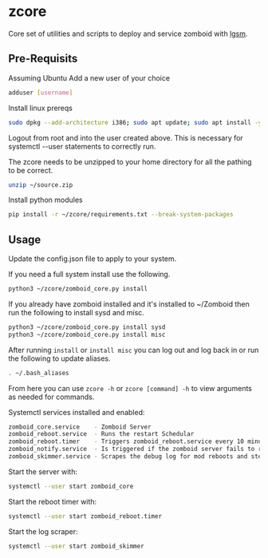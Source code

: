 # zcore

Core set of utilities and scripts to deploy and service zomboid with [lgsm](https://linuxgsm.com/servers/pzserver/).

## Pre-Requisits

Assuming Ubuntu
Add a new user of your choice
```bash
adduser [username]
```

Install linux prereqs
```bash
sudo dpkg --add-architecture i386; sudo apt update; sudo apt install -y binutils bsdmainutils bzip2 lib32gcc-s1 lib32stdc++6 libsdl2-2.0-0:i386 openjdk-21-jre pigz rng-tools5 steamcmd unzip python3-pip
```

Logout from root and into the user created above. This is necessary for systemctl --user statements to correctly run. 

The zcore needs to be unzipped to your home directory for all the pathing to be correct.
```bash
unzip ~/source.zip
```

Install python modules
```bash
pip install -r ~/zcore/requirements.txt --break-system-packages
```

## Usage

Update the config.json file to apply to your system.

If you need a full system install use the following. 
```bash
python3 ~/zcore/zomboid_core.py install
```

If you already have zomboid installed and it's installed to ~/Zomboid then run the following to install sysd and misc.
```bash
python3 ~/zcore/zomboid_core.py install sysd
python3 ~/zcore/zomboid_core.py install misc
```

After running `install` or `install misc` you can log out and log back in or run the following to update aliases.
```bash
. ~/.bash_aliases
```

From here you can use `zcore -h` or `zcore [command] -h` to view arguments as needed for commands. 

Systemctl services installed and enabled:
```bash
zomboid_core.service    - Zomboid Server
zomboid_reboot.service  - Runs the restart Schedular
zomboid_reboot.timer    - Triggers zomboid_reboot.service every 10 minutes
zomboid_notify.service  - Is triggered if the zomboid server fails to restart itself twice
zomboid_skimmer.service - Scrapes the debug log for mod reboots and steam mainteance starts.
```

Start the server with:
```bash
systemctl --user start zomboid_core
```

Start the reboot timer with:
```bash
systemctl --user start zomboid_reboot.timer
```

Start the log scraper:
```bash
systemctl --user start zomboid_skimmer
```